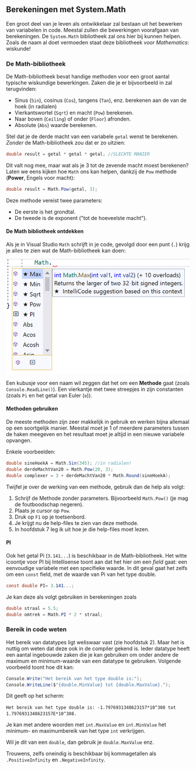 ## Berekeningen met System.Math

Een groot deel van je leven als ontwikkelaar zal bestaan uit het bewerken van variabelen in code. Meestal zullen die bewerkingen voorafgaan van berekeningen. De ``System.Math`` bibliotheek zal ons hier bij kunnen helpen. Zoals de naam al doet vermoeden staat deze bibliotheek voor *Mathematics*: wiskunde!


### De Math-bibliotheek

De Math-bibliotheek bevat handige methoden voor een groot aantal typische wiskundige bewerkingen. Zaken die je er bijvoorbeeld in zal terugvinden: 

* Sinus (``Sin``), cosinus (``Cos``), tangens (``Tan``), enz. berekenen aan de van de hoek (in radialen) 
* Vierkantswortel (``Sqrt``) en macht (``Pow``) berekenen.
* Naar boven (``Ceiling``) of onder (``Floor``) afronden. 
* Absolute (``Abs``) waarde berekenen.

Stel dat je de derde macht van een variabele ``getal`` wenst te berekenen. *Zonder* de Math-bibliotheek zou dat er zo uitzien:

```csharp
double result = getal * getal * getal; //SLECHTE MANIER
```

Dit valt nog mee, maar wat als je 3 tot de zevende macht moest berekenen? Laten we eens kijken hoe ``Math`` ons kan helpen, dankzij de ``Pow``  methode (**Power**, Engels voor macht):


```csharp
double result = Math.Pow(getal, 3);
```

Deze methode vereist twee parameters:

* De eerste is het grondtal.
* De tweede is de exponent ("tot de hoeveelste macht").


<!-- \newpage -->


#### De Math bibliotheek ontdekken

Als je in Visual Studio ``Math`` schrijft in je code, gevolgd door een punt (``.``) krijg je alles te zien wat de Math-bibliotheek kan doen:


![De sterretjes geven de meestgebruikte methoden in deze bibliotheek aan. Vervolgens verschijnen alle overige methoden, properties, enz. alfabetisch.](../assets/4_methoden/methoden3.png)<!--{width=60%}-->



Een kubusje voor een naam wil zeggen dat het om een **Methode** gaat (zoals ``Console.ReadLine()``). Een vierkantje met twee streepjes in zijn constanten (zoals ``Pi`` en het getal van Euler (``e``)).

#### Methoden gebruiken

De meeste methoden zijn zeer makkelijk in gebruik en werken bijna allemaal op een soortgelijk manier. Meestal moet je 1 of meerdere parameters tussen de haken meegeven en het resultaat moet je altijd in een nieuwe variabele opvangen. 

Enkele voorbeelden:

```csharp
double sineHoekA = Math.Sin(345); //in radialen!
double derdeMachtVan20 = Math.Pow(20, 3);
double complexer = 3 + derdeMachtVan20 * Math.Round(sineHoekA);
```

Twijfel je over de werking van een methode, gebruik dan de help als volgt:

1. Schrijf de Methode zonder parameters. Bijvoorbeeld ``Math.Pow()`` (je mag de foutboodschap negeren). 
2. Plaats je cursor op ``Pow``.
3. Druk op ``F1`` op je toetsenbord.
4. Je krijgt nu de help-files te zien van deze methode.
5. In hoofdstuk 7 leg ik uit hoe je die help-files moet lezen.

<!-- \newpage -->


#### PI 

Ook het getal Pi (``3.141...``) is beschikbaar in de Math-bibliotheek. Het witte icoontje voor PI bij Intellisense toont aan dat het hier om een *field* gaat: een eenvoudige variabele met een specifieke waarde. In dit geval gaat het zelfs om een ``const`` field, met de waarde van Pi van het type double.


```csharp
const double PI= 3.141...;
```

Je kan deze als volgt gebruiken in berekeningen zoals

```csharp
double straal = 5.5;
double omtrek = Math.PI * 2 * straal;
```





### Bereik in code weten 
Het bereik van datatypes ligt weliswaar vast (zie hoofdstuk 2). Maar het is nuttig om weten dat deze ook in de compiler gekend is.  Ieder datatype heeft een aantal ingebouwde zaken die je kan gebruiken om onder andere de maximum en minimum-waarde van een datatype te gebruiken.  Volgende voorbeeld toont hoe dit kan:

```csharp
Console.Write("Het bereik van het type double is:");
Console.WriteLine($"{double.MinValue} tot {double.MaxValue}.");
```

Dit geeft op het scherm: 

``Het bereik van het type double is: -1.7976931348623157*10^308 tot 1.7976931348623157E*10^308.``

Je kan met andere woorden met `int.MaxValue` en `int.MinValue` het minimum- en maximumbereik van het type ``int`` verkrijgen. 

Wil je dit van een ``double``, dan gebruik je `double.MaxValue` enz. 

Trouwens, zelfs oneindig is beschikbaar bij kommagetallen als ``.PositiveInfinity`` en  ``.NegativeInfinity``. 

